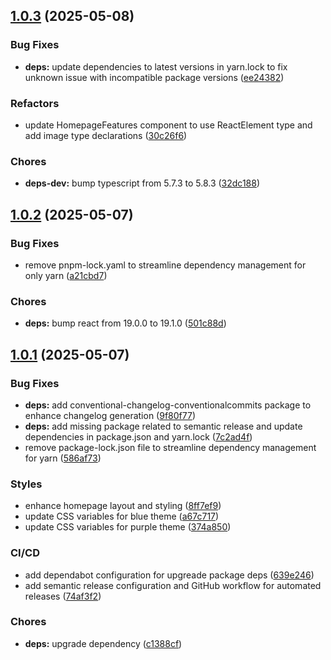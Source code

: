 ## [1.0.3](https://github.com/UmmItC/gpu-passthru/compare/v1.0.2...v1.0.3) (2025-05-08)

### Bug Fixes

* **deps:** update dependencies to latest versions in yarn.lock to fix unknown issue with incompatible package versions ([ee24382](https://github.com/UmmItC/gpu-passthru/commit/ee2438272d501c672684eb3ac15ce7f75551f9e4))

### Refactors

* update HomepageFeatures component to use ReactElement type and add image type declarations ([30c26f6](https://github.com/UmmItC/gpu-passthru/commit/30c26f67fca667c1721c78c6a6497a23211e5c0f))

### Chores

* **deps-dev:** bump typescript from 5.7.3 to 5.8.3 ([32dc188](https://github.com/UmmItC/gpu-passthru/commit/32dc188c65c9c0fed2f3f796d8b1c0d935c28e6c))

## [1.0.2](https://github.com/UmmItC/gpu-passthru/compare/v1.0.1...v1.0.2) (2025-05-07)

### Bug Fixes

* remove pnpm-lock.yaml to streamline dependency management for only yarn ([a21cbd7](https://github.com/UmmItC/gpu-passthru/commit/a21cbd7d3656b0991fc88ba4c113d2491a7c4865))

### Chores

* **deps:** bump react from 19.0.0 to 19.1.0 ([501c88d](https://github.com/UmmItC/gpu-passthru/commit/501c88da96b5eeadb3f5a71dd3d98cd70b9c1b60))

## [1.0.1](https://github.com/UmmItC/gpu-passthru/compare/v1.0.0...v1.0.1) (2025-05-07)

### Bug Fixes

* **deps:** add conventional-changelog-conventionalcommits package to enhance changelog generation ([9f80f77](https://github.com/UmmItC/gpu-passthru/commit/9f80f7761b7ae36c54e83a1028c87bfa85d7375b))
* **deps:** add missing package related to semantic release and update dependencies in package.json and yarn.lock ([7c2ad4f](https://github.com/UmmItC/gpu-passthru/commit/7c2ad4f8681308573bb4cf0bd6c92f9a35b95c9a))
* remove package-lock.json file to streamline dependency management for yarn ([586af73](https://github.com/UmmItC/gpu-passthru/commit/586af73f961e1a92b0c1ee1b538289fb5d1fab0b))

### Styles

* enhance homepage layout and styling ([8ff7ef9](https://github.com/UmmItC/gpu-passthru/commit/8ff7ef94bcb0d805b571bebc3a456d82f1cd3dfa))
* update CSS variables for blue theme ([a67c717](https://github.com/UmmItC/gpu-passthru/commit/a67c7179a9dfe8c56a9505f5e36db9b64d0c78db))
* update CSS variables for purple theme ([374a850](https://github.com/UmmItC/gpu-passthru/commit/374a8503387410ed19ba03921a854c83b108854e))

### CI/CD

* add dependabot configuration for upgreade package deps ([639e246](https://github.com/UmmItC/gpu-passthru/commit/639e246c233a3ebafed9eda7bd5de8a86d758f35))
* add semantic release configuration and GitHub workflow for automated releases ([74af3f2](https://github.com/UmmItC/gpu-passthru/commit/74af3f2e6359d0fa1f91eeb003ab10c1b3bdf8a8))

### Chores

* **deps:** upgrade dependency ([c1388cf](https://github.com/UmmItC/gpu-passthru/commit/c1388cfb5b70a9013861aef00efb80d2ee679db1))
